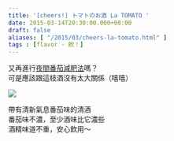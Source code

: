 ```yaml
---
title: '[cheers!] トマトのお酒 La TOMATO '
date: 2015-03-14T20:30:00.000+08:00
draft: false
aliases: [ "/2015/03/cheers-la-tomato.html" ]
tags : [flavor - 飲！]
---
```


又再進行[夜間番茄減肥法](https://hidie.net/tomatobook/)嗎？  
可是應該跟這枝酒沒有太大關係（嘻嘻）

![](/images/latomato.jpg)

帶有清新氣息番茄味的清酒  
番茄味不濃，至少酒味比它濃些  
酒精味道不重，安心飲用～
